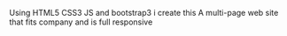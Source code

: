 Using HTML5 CSS3 JS and bootstrap3 
i create this A multi-page web site that fits  company and is full responsive 
